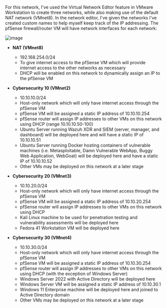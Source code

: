 <!-- Network design and implementation within VMware Workstation 17 pro -->

For this network, I've used the Virtual Network Editor feature in VMware Workstation to create three networks, while also making use of the default NAT network (VMnet8). In the network editor, I've given the networks I've created custom names to help myself keep track of the IP addressing. The pfSense firewall/router VM will have network interfaces for each network:

![image](https://github.com/user-attachments/assets/5499f164-e46d-4742-ba01-4543fe040331)

- **NAT (VMnet8)**
	- 192.168.254.0/24
	- To give internet access to the pfSense VM which will provide internet access to the other networks as necessary
	- DHCP will be enabled on this network to dynamically assign an IP to the pfSense VM 

- **Cybersecurity 10 (VMnet2)**
	- 10.10.10.0/24
	- Host-only network which will only have internet access through the pfSense VM
	- pfSense VM will be assigned a static IP address of 10.10.10.254
	- pfSense router will assign IP addresses to other VMs on this network using DHCP (range 10.10.10.50-100)
	- Ubuntu Server running Wazuh XDR and SIEM (server, manager, and dashboard) will be deployed here and will have a static IP of 10.10.10.51
	- Ubuntu Server running Docker hosting containers of vulnerable machines (i.e. Metasploitable, Damn Vulnerable WebApp, Buggy Web Application, WebGoat) will be deployed here and have a static IP of 10.10.10.52
	- Other VMs may be deployed on this network at a later stage

- **Cybersecurity 20 (VMnet3)**
	- 10.10.20.0/24
	- Host-only network which will only have internet access through the pfSense VM
	- pfSense VM will be assigned a static IP address of 10.10.20.254
	- pfSense router will assign IP addresses to other VMs on this network using DHCP 
	- Kali Linux machine to be used for penetration testing and vulnerability assessments will be deployed here
	- Fedora 41 Workstation VM will be deployed here
   	

- **Cybersecurity 30 (VMnet4)**
	- 10.10.30.0/24
	- Host-only network which will only have internet access through the pfSense VM
	- pfSense VM will be assigned a static IP address of 10.10.30.254
	- pfSense router will assign IP addresses to other VMs on this network using DHCP (with the exception of Windows Server)
	- Windows Server 2022 with Active Directory will be deployed here
	- Windows Server VM will be assigned a static IP address of 10.10.30.1
	- Windows 11 Enterprise machine will be deployed here and joined to Active Directory domain
   	- Other VMs may be deployed on this network at a later stage
